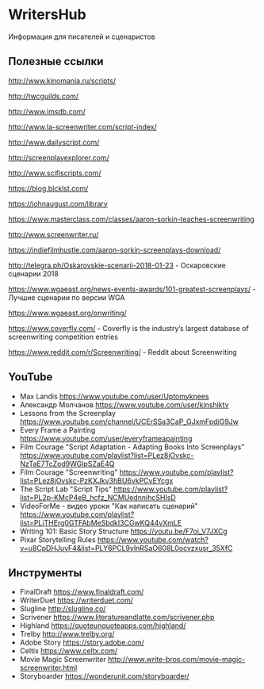 # WritersHub
Информация для писателей и сценаристов

## Полезные ссылки

http://www.kinomania.ru/scripts/

http://twcguilds.com/

http://www.imsdb.com/

http://www.la-screenwriter.com/script-index/

http://www.dailyscript.com/

http://screenplayexplorer.com/

http://www.scifiscripts.com/

https://blog.blcklst.com/

https://johnaugust.com/library

https://www.masterclass.com/classes/aaron-sorkin-teaches-screenwriting

http://www.screenwriter.ru/

https://indiefilmhustle.com/aaron-sorkin-screenplays-download/

http://telegra.ph/Oskarovskie-scenarii-2018-01-23 - Оскаровские сценарии 2018

https://www.wgaeast.org/news-events-awards/101-greatest-screenplays/ - Лучшие сценарии по версии WGA

https://www.wgaeast.org/onwriting/

https://www.coverfly.com/ - Coverfly is the industry’s largest database of screenwriting competition entries

https://www.reddit.com/r/Screenwriting/ - Reddit about Screenwriting

## YouTube

- Max Landis https://www.youtube.com/user/Uptomyknees
- Александр Молчанов https://www.youtube.com/user/kinshiktv
- Lessons from the Screenplay https://www.youtube.com/channel/UCErSSa3CaP_GJxmFpdjG9Jw
- Every Frame a Painting https://www.youtube.com/user/everyframeapainting
- Film Courage "Script Adaptation - Adapting Books Into Screenplays" https://www.youtube.com/playlist?list=PLez8jOvskc-NzTaE7TcZod9WGlpSZaE4Q
- Film Courage "Screenwriting" https://www.youtube.com/playlist?list=PLez8jOvskc-PzKXJkv3hBU6vkPCvEYcgx
- The Script Lab "Script Tips" https://www.youtube.com/playlist?list=PL2p-KMcP4eB_hcfz_NCMUednnihcSHIsD
- VideoForMe - видео уроки "Как написать сценарий" https://www.youtube.com/playlist?list=PLiTHErg0GTFAbMeSbdkI3CGwKQ44vXmLE
- Writing 101: Basic Story Structure https://youtu.be/F7oi_V7JXCg
- Pixar Storytelling Rules https://www.youtube.com/watch?v=u8CpDHJuyF4&list=PLY6PCL9ylnRSaO608L0ocvzxusr_35XfC

## Инструменты
- FinalDraft https://www.finaldraft.com/
- WriterDuet https://writerduet.com/
- Slugline http://slugline.co/
- Scrivener https://www.literatureandlatte.com/scrivener.php
- Highland https://quoteunquoteapps.com/highland/
- Trelby http://www.trelby.org/
- Adobe Story https://story.adobe.com/
- Celtix https://www.celtx.com/
- Movie Magic Screenwriter http://www.write-bros.com/movie-magic-screenwriter.html
- Storyboarder https://wonderunit.com/storyboarder/

